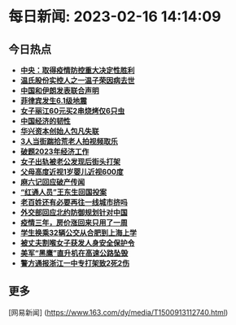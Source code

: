 
# 每日新闻: 2023-02-16 14:14:09
## 今日热点

- **[中央：取得疫情防控重大决定性胜利](https://www.163.com/search?keyword=%E4%B8%AD%E5%A4%AE%EF%BC%9A%E5%8F%96%E5%BE%97%E7%96%AB%E6%83%85%E9%98%B2%E6%8E%A7%E9%87%8D%E5%A4%A7%E5%86%B3%E5%AE%9A%E6%80%A7%E8%83%9C%E5%88%A9)**
- **[温氏股份实控人之一温子荣因病去世](https://www.163.com/search?keyword=%E6%B8%A9%E6%B0%8F%E8%82%A1%E4%BB%BD%E5%AE%9E%E6%8E%A7%E4%BA%BA%E4%B9%8B%E4%B8%80%E6%B8%A9%E5%AD%90%E8%8D%A3%E5%9B%A0%E7%97%85%E5%8E%BB%E4%B8%96)**
- **[中国和伊朗发表联合声明](https://www.163.com/search?keyword=%E4%B8%AD%E5%9B%BD%E5%92%8C%E4%BC%8A%E6%9C%97%E5%8F%91%E8%A1%A8%E8%81%94%E5%90%88%E5%A3%B0%E6%98%8E)**
- **[菲律宾发生6.1级地震](https://www.163.com/search?keyword=%E8%8F%B2%E5%BE%8B%E5%AE%BE%E5%8F%91%E7%94%9F6.1%E7%BA%A7%E5%9C%B0%E9%9C%87)**
- **[女子丽江60元买2串烧烤仅6只虫](https://www.163.com/search?keyword=%E5%A5%B3%E5%AD%90%E4%B8%BD%E6%B1%9F60%E5%85%83%E4%B9%B02%E4%B8%B2%E7%83%A7%E7%83%A4%E4%BB%856%E5%8F%AA%E8%99%AB)**
- **[中国经济的韧性](https://www.163.com/search?keyword=%E4%B8%AD%E5%9B%BD%E7%BB%8F%E6%B5%8E%E7%9A%84%E9%9F%A7%E6%80%A7)**
- **[华兴资本创始人包凡失联](https://www.163.com/search?keyword=%E5%8D%8E%E5%85%B4%E8%B5%84%E6%9C%AC%E5%88%9B%E5%A7%8B%E4%BA%BA%E5%8C%85%E5%87%A1%E5%A4%B1%E8%81%94)**
- **[3人当街踹拾荒老人拍视频取乐](https://www.163.com/search?keyword=3%E4%BA%BA%E5%BD%93%E8%A1%97%E8%B8%B9%E6%8B%BE%E8%8D%92%E8%80%81%E4%BA%BA%E6%8B%8D%E8%A7%86%E9%A2%91%E5%8F%96%E4%B9%90)**
- **[破题2023年经济工作](https://www.163.com/search?keyword=%E7%A0%B4%E9%A2%982023%E5%B9%B4%E7%BB%8F%E6%B5%8E%E5%B7%A5%E4%BD%9C)**
- **[女子出轨被老公发现后街头打架](https://www.163.com/search?keyword=%E5%A5%B3%E5%AD%90%E5%87%BA%E8%BD%A8%E8%A2%AB%E8%80%81%E5%85%AC%E5%8F%91%E7%8E%B0%E5%90%8E%E8%A1%97%E5%A4%B4%E6%89%93%E6%9E%B6)**
- **[父母高度近视1岁婴儿近视600度](https://www.163.com/search?keyword=%E7%88%B6%E6%AF%8D%E9%AB%98%E5%BA%A6%E8%BF%91%E8%A7%861%E5%B2%81%E5%A9%B4%E5%84%BF%E8%BF%91%E8%A7%86600%E5%BA%A6)**
- **[麻六记回应破产传闻](https://www.163.com/search?keyword=%E9%BA%BB%E5%85%AD%E8%AE%B0%E5%9B%9E%E5%BA%94%E7%A0%B4%E4%BA%A7%E4%BC%A0%E9%97%BB)**
- **[“红通人员”王东生回国投案](https://www.163.com/search?keyword=%E2%80%9C%E7%BA%A2%E9%80%9A%E4%BA%BA%E5%91%98%E2%80%9D%E7%8E%8B%E4%B8%9C%E7%94%9F%E5%9B%9E%E5%9B%BD%E6%8A%95%E6%A1%88)**
- **[老百姓还有必要再往一线城市挤吗](https://www.163.com/search?keyword=%E8%80%81%E7%99%BE%E5%A7%93%E8%BF%98%E6%9C%89%E5%BF%85%E8%A6%81%E5%86%8D%E5%BE%80%E4%B8%80%E7%BA%BF%E5%9F%8E%E5%B8%82%E6%8C%A4%E5%90%97)**
- **[外交部回应北约防御规划针对中国](https://www.163.com/search?keyword=%E5%A4%96%E4%BA%A4%E9%83%A8%E5%9B%9E%E5%BA%94%E5%8C%97%E7%BA%A6%E9%98%B2%E5%BE%A1%E8%A7%84%E5%88%92%E9%92%88%E5%AF%B9%E4%B8%AD%E5%9B%BD)**
- **[疫情三年，房价涨回来只用了一周](https://www.163.com/search?keyword=%E7%96%AB%E6%83%85%E4%B8%89%E5%B9%B4%EF%BC%8C%E6%88%BF%E4%BB%B7%E6%B6%A8%E5%9B%9E%E6%9D%A5%E5%8F%AA%E7%94%A8%E4%BA%86%E4%B8%80%E5%91%A8)**
- **[学生换乘32辆公交从合肥到上海上学](https://www.163.com/search?keyword=%E5%AD%A6%E7%94%9F%E6%8D%A2%E4%B9%9832%E8%BE%86%E5%85%AC%E4%BA%A4%E4%BB%8E%E5%90%88%E8%82%A5%E5%88%B0%E4%B8%8A%E6%B5%B7%E4%B8%8A%E5%AD%A6)**
- **[被丈夫割喉女子获发人身安全保护令](https://www.163.com/search?keyword=%E8%A2%AB%E4%B8%88%E5%A4%AB%E5%89%B2%E5%96%89%E5%A5%B3%E5%AD%90%E8%8E%B7%E5%8F%91%E4%BA%BA%E8%BA%AB%E5%AE%89%E5%85%A8%E4%BF%9D%E6%8A%A4%E4%BB%A4)**
- **[美军“黑鹰”直升机在高速公路坠毁](https://www.163.com/search?keyword=%E7%BE%8E%E5%86%9B%E2%80%9C%E9%BB%91%E9%B9%B0%E2%80%9D%E7%9B%B4%E5%8D%87%E6%9C%BA%E5%9C%A8%E9%AB%98%E9%80%9F%E5%85%AC%E8%B7%AF%E5%9D%A0%E6%AF%81)**
- **[警方通报浙江一中专打架致2死2伤](https://www.163.com/search?keyword=%E8%AD%A6%E6%96%B9%E9%80%9A%E6%8A%A5%E6%B5%99%E6%B1%9F%E4%B8%80%E4%B8%AD%E4%B8%93%E6%89%93%E6%9E%B6%E8%87%B42%E6%AD%BB2%E4%BC%A4)**

## 更多
[网易新闻] (https://www.163.com/dy/media/T1500913112740.html)
